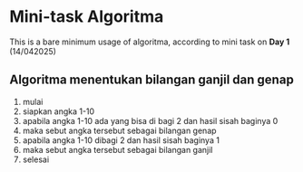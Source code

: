 # Mini-task Algoritma

This is a bare minimum usage of algoritma, according to mini task on **Day 1** (14/042025)

## Algoritma menentukan bilangan ganjil dan genap

1. mulai
2. siapkan angka 1-10
3. apabila angka 1-10 ada yang bisa di bagi 2 dan hasil sisah baginya 0
4. maka sebut angka tersebut sebagai bilangan genap
5. apabila angka 1-10 dibagi 2 dan hasil sisah baginya 1
6. maka sebut angka tersebut sebagai bilangan ganjil
7. selesai
